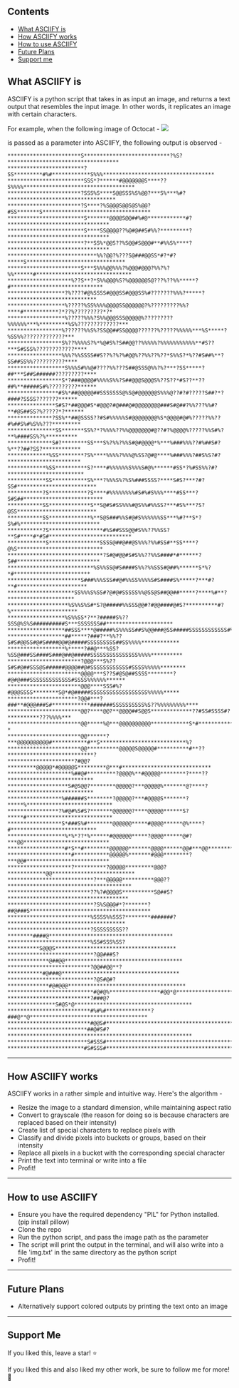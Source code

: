 
## Contents
- [What ASCIIFY is](#what-asciify-is)
- [How ASCIIFY works](#how-asciify-works)
- [How to use ASCIIFY](#how-to-use-asciify)
- [Future Plans](#future-plans)
- [Support me](#support-me)

## What ASCIIFY is
ASCIIFY is a python script that takes in as input an image, and returns a text output that resembles the input image.
In other words, it replicates an image with certain characters.

For example, when the following image of Octocat - 
![](https://github.com/cumtlzc/asciify/blob/master/1.jpg)

is passed as a parameter into ASCIIFY, the following output is observed -

```
***********************S***************************?%S?***********************************
************************?SS*********#%#************S%%%***********************************
************************SSS*?******#@@@@@@@S****??S%%%%***********************************
***********************?SSS%S****S@@SSS%S%@@?***S%***%#?**********************************
***********************?S****?%S@@@S@@S@S%@@?#SS*******S**********************************
************************S*******@@@@S@@##%#@************#?********************************
************************S****SS@@@@??%@#@##S#%%?*********?********************************
************************?**SS%*@@S??%S@@#S@@@#**#%%S%****?********************************
****************************%%?@@?%???S@###@@SS*#?*#?*****S*******************************
***********************S***S%%%@@%%%?%@@@#@@@?%%?%?%%******#******************************
********************%??S**?*S%%@@@%S?%@@@@@@S@???%??%%*****?#*****************************
******************?%????#@%SSSS#@@@SS#@@@SS%#???????%%%?*****?****************************
******************%?????%SS%%%%@@@@SS@@@@@@?%?????????%%?****#***********?*??%?????????*?*
******************%?????%%%?S%%@@@SSS@@@@@%?????????%%%%%%***%*********%S%?????????????***
*****************%??????%%S%?SS@@##SS@@@@??????%?????%%%%%***%S*****?%SS%%?????????????***
*****************S%??%%%%S?%*%@#S%?S##@@??%%%%%?%%%%%%%%%%%**#S??***S#SSS%????????????****
*****************%%%?%%SSSS##S??%?%?%#@@%??%%??%??*S%%S?*%??#S##%**?SS##SS%%??????????****
******************S%%%S#%%@#????%%???S##@SSS@%%?%?***?SS*****?##***S##S######?????????****
*****************S*?###@@@@#%%%%S%%?S##@@@S@@@S%??S??*#S??**??##%**#####S#%?????????******
****************#S%*##@@@@@##SSSSSSS@%S@#@@@@@@S%%%@??#?#?????S##?*?####?SSSS???????******
***************S#S?*##@@@#S*#@@@?#@###@#@@@@@@@@###S#@##?%%???%%#?**#@S##SS?%?????*?******
**************?SS%**##@SSSS??#S#%%%%%S#@@@@@@@@%S*@@@@#@#%?????%%??#%##S%#%S%%???*********
***************SS*******SS%?*?%%%%??%%@@@@@@@#@??#?%@@@@%?????%%S#%?**%####SS%?%**********
**************S#?********SS***S%?%%?%%S#@#@@@@*%***%###%%%??#%##S#?%**??##?SS?************
*************%SS********?S%****%%%%?%%%@%SS?@#@****%###%%%?##S%S?#?***********************
************%SS**********S?****#%%%%%%S%%%S#@%******#SS*?%#SS%%?#?************************
************SS***********S%***?%%%S%?%S%###SSSS?****S#S?***?#?SS#*************************
***********?S************?S****#%%%%%%%%#S#%#S%%%****#SS***?S#S##*************************
***********SS*************S**S@#S#SS%%%#@S%%#%%SS?***#S%***?S?@SS*************************
***********SS*************%**S@S###%%S#@#S%%%%%%SS***%#?**S*?S%#%*************************
***********?S*****************#%S##SSS@@#S%%??%%SS?**S#****#*#S#**************************
************S****************SSSS@##@##@S%%%?%%#SS#**SS****?@%S***************************
******************************?S#@#@@#S#S%%??%%S####*#******?S##**************************
***************************%S%%SS@#S####S%%?%%SSS#@##%******S*%?*#************************
***********************S###%%%SSS##@#%%SS%%%%S#S####S%*****?***#?**#**********************
*********************SS%%%S%SS#?@#@#SSSSS%%@SS@S##@@##*****?****%#**?*********************
*******************%S%%S%S#*S?@#####%%SSS@@#?#@@####@#S?**********#?%*********************
******************%S%%SS*?**?#####S%??SSS@%S%S##########S***SSSSSSS##*********************
******************##SSS****@#####%S%%%SS##S%@@###@SS#####SSSSSSSSSSSS#%%%%****************
******************##*****?###?**%%??S#S#@@SS#@#S####@@#@#####SSSSSSSSS##SS%%%%************
******************%*****?##@***%SS?%SS@###SS####S###@##@#####SSSSSSSSSSSSSSS%%%%**********
***********************?@@@***S%??S#S#@##SSS@S######@@@@##@#SSSSSSSSSSSS#SSSS%%%%%********
***********************@@@@***S??S#@S@##SSSS********?#@#@###SSSSSSSSSSSSS#SSSS%%%%%%******
***********************@@@****SSS#%?#@@@SSSS********S@*#@#####SSSSSSSSSSSSSSSSSS%%%%%*****
**********************?@@#***?###**#@@@###S#************#######SSSSSSSSSS%S??%%%%%%%%%****
***********************@@?****@@?**@@@@##S@@S*************??#SS#SSSS#?**********???%%%%***
***********************@@*****%@***@@@@@@@@@@************S*#**************************%%?*
***********************@@******?***@@@@@@@@@@#***********#**S***************************%?
***********************@@**********@@@@@S@@@@@#**********#**??***************************?
*********************?#@@?*********@@@@@*#@@@@@S*********@***#****************************
********************%##@#*********?@@@@%**#@@@@@********?****??***************************
*******************S#@S@@?********@@@@@?***@@@@@%*******@?****?***************************
*****************%######S********?@@@@@?***#@@@@S*******?*****%***************************
****************?%#@#%S#S?*******@@@@@@?****@@@@@******S?*****#***************************
*****************S*###S%#********@@@@@@*****#@@@@******@%****?#***************************
******************%*%*??*%******#@@@@@@*****?@@@@******@#?***@@***************************
******************#*S**#********@@@@@@*******@@@@******@@#***@@***************************
********************#***********@@@@@%*******#@@@********?***@@#**************************
********************?**********?@@@@@*********@@@?************@@**************************
***************************?***@@@@@**********@@@??***************************************
**************************??%?#@@@@S**********S@##S?**************************************
***************************?S%S@@@#*?*******?##@###S**************************************
**************************%SSSS%%SSS?********#######?*************************************
**************************?SSSSSSSSS??********####@***************************************
**************************%SS#SSS%SS?**********S@@@S**************************************
***************************?@@###S?*************@##@@*************************************
**************************?@@##@@**?***********#@###@*************************************
***************************?@S#@#?*************#@#@@@*************************************
***************************#@#@%****************#@@*@*************************************
**************************?###@?***************S#@S*@*************************************
**************************#%#%#**************?###@**@*************************************
**************************#@@S#***********************************************************
*************************##@#S#?**********************************************************
*************************S#SSS#***********************************************************
************************#S#SSS#***********************************************************
```
-------------------------------------------------------------------------------------------------------
## How ASCIIFY works
ASCIIFY works in a rather simple and intuitive way.
Here's the algorithm -
- Resize the image to a standard dimension, while maintaining aspect ratio
- Convert to grayscale (the reason for doing so is because characters are replaced based on their intensity)
- Create list of special characters to replace pixels with
- Classify and divide pixels into buckets or groups, based on their intensity
- Replace all pixels in a bucket with the corresponding special character
- Print the text into terminal or write into a file
- Profit!

-------------------------------------------------------------------------------------------------------
## How to use ASCIIFY
- Ensure you have the required dependency "PIL" for Python installed. (pip install pillow)
- Clone the repo
- Run the python script, and pass the image path as the parameter
- The script will print the output in the terminal, and will also write into a file 'img.txt' in the same directory as the python script
- Profit!

-------------------------------------------------------------------------------------------------------
## Future Plans
- Alternatively support colored outputs by printing the text onto an image

-------------------------------------------------------------------------------------------------------
## Support Me
If you liked this, leave a star! :star:

If you liked this and also liked my other work, be sure to follow me for more! :slightly_smiling_face:
